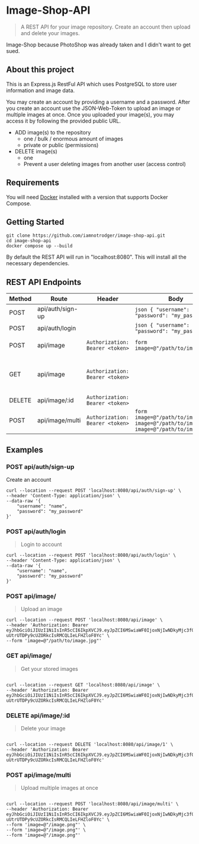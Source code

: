 # Image-Shop-API

> A REST API for your image repository. Create an account then upload and delete your images.

Image-Shop because PhotoShop was already taken and I didn't want to get sued.

## About this project

This is an Express.js RestFul API which uses PostgreSQL to store user information and image data.

You may create an account by providing a username and a password.
After you create an account use the JSON-Web-Token to upload an image or multiple images at once.
Once you uploaded your image(s), you may access it by following the provided public URL.

-   ADD image(s) to the repository
    -   one / bulk / enormous amount of images
    -   private or public (permissions)
-   DELETE image(s)
    -   one
    -   Prevent a user deleting images from another user (access control)

## Requirements

You will need [Docker](https://docs.docker.com/get-docker/) installed with a version that supports Docker Compose.

## Getting Started

```ssh
git clone https://github.com/iamnotrodger/image-shop-api.git
cd image-shop-api
docker compose up --build
```

By default the REST API will run in "localhost:8080".
This will install all the necessary dependencies.

## REST API Endpoints

| Method | Route            | Header                          | Body                                                                                       | Response                                                                                                                                                                           |
| ------ | ---------------- | ------------------------------- | ------------------------------------------------------------------------------------------ | ---------------------------------------------------------------------------------------------------------------------------------------------------------------------------------- |
| POST   | api/auth/sign-up |                                 | `json { "username": "name", "password": "my_password"}`                                    | `{ access_token: "<token>"}`                                                                                                                                                       |
| POST   | api/auth/login   |                                 | `json { "username": "name", "password": "my_password"}`                                    | `{ access_token: "<token>"}`                                                                                                                                                       |
| POST   | api/image        | `Authorization: Bearer <token>` | `form image=@"/path/to/image.jpg"`                                                         | `{id: 1, name: "image.jpg" path: "upload/image.jpg", url: "localhost:8080/upload/image}`                                                                                           |
| GET    | api/image        | `Authorization: Bearer <token>` |                                                                                            | `[{id: 1, name: "image.jpg" path: "upload/image.jpg", url: "localhost:8080/upload/image}, {id: 2, name: "image.jpg" path: "upload/image.jpg", url: "localhost:8080/upload/image}]` |
| DELETE | api/image/:id    | `Authorization: Bearer <token>` |                                                                                            |                                                                                                                                                                                    |
| POST   | api/image/multi  | `Authorization: Bearer <token>` | `form image=@"/path/to/image.jpg" image=@"/path/to/image.jpg" image=@"/path/to/image.jpg"` | `{id: 1, name: "image.jpg" path: "upload/image.jpg", url: "localhost:8080/upload/image}`                                                                                           |

## Examples

### POST api/auth/sign-up

Create an account

```ssh
curl --location --request POST 'localhost:8080/api/auth/sign-up' \
--header 'Content-Type: application/json' \
--data-raw '{
    "username": "name",
    "password": "my_password"
}'

```

### POST api/auth/login

> Login to account

```ssh
curl --location --request POST 'localhost:8080/api/auth/login' \
--header 'Content-Type: application/json' \
--data-raw '{
    "username": "name",
    "password": "my_password"
}'

```

### POST api/image/

> Upload an image

```ssh
curl --location --request POST 'localhost:8080/api/image' \
--header 'Authorization: Bearer eyJhbGciOiJIUzI1NiIsInR5cCI6IkpXVCJ9.eyJpZCI6MSwiaWF0IjoxNjIwNDkyMjc3fQ.Kae5XO-uUtrUTDPy9cUZORkcIsRMCQLIeLFHZloF0Yc' \
--form 'image=@"/path/to/image.jpg"'

```

### GET api/image/

> Get your stored images

```ssh

curl --location --request GET 'localhost:8080/api/image' \
--header 'Authorization: Bearer eyJhbGciOiJIUzI1NiIsInR5cCI6IkpXVCJ9.eyJpZCI6MSwiaWF0IjoxNjIwNDkyMjc3fQ.Kae5XO-uUtrUTDPy9cUZORkcIsRMCQLIeLFHZloF0Yc'

```

### DELETE api/image/:id

> Delete your image

```ssh

curl --location --request DELETE 'localhost:8080/api/image/1' \
--header 'Authorization: Bearer eyJhbGciOiJIUzI1NiIsInR5cCI6IkpXVCJ9.eyJpZCI6MSwiaWF0IjoxNjIwNDkyMjc3fQ.Kae5XO-uUtrUTDPy9cUZORkcIsRMCQLIeLFHZloF0Yc'

```

### POST api/image/multi

> Upload multiple images at once

```ssh

curl --location --request POST 'localhost:8080/api/image/multi' \
--header 'Authorization: Bearer eyJhbGciOiJIUzI1NiIsInR5cCI6IkpXVCJ9.eyJpZCI6MSwiaWF0IjoxNjIwNDkyMjc3fQ.Kae5XO-uUtrUTDPy9cUZORkcIsRMCQLIeLFHZloF0Yc' \
--form 'image=@"/image.png"' \
--form 'image=@"/image.png"' \
--form 'image=@"/image.png"'

```
